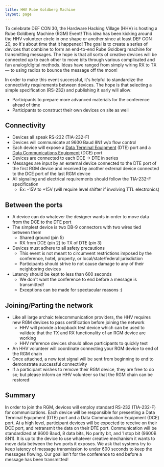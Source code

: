 ```yaml
---
title: HHV Rube Goldberg Machine 
layout: page
---
```


To celebrate DEF CON 30, the Hardware Hacking Village (HHV) is hosting a Rube Goldberg Machine (RGM) Event! This idea has been kicking around the HHV volunteer circle in one shape or another since at least DEF CON 20, so it's about time that it happened! The goal is to create a series of devices that combine to form an end-to-end Rube Goldberg machine for transmitting messages. The hope is that all sorts of creative devices will be connected up to each other to move bits through various complicated and fun analog/digital methods. Ideas have ranged from simply wiring RX to TX — to using radios to bounce the message off the moon!

In order to make this event successful, it's helpful to standardize the connectivity requirements between devices. The hope is that selecting a simple specification (RS-232) and publishing it early will allow:
* Participants to prepare more advanced materials for the conference ahead of time
* Participants to construct their own devices on site as well

## Connectivity
* Devices all speak RS-232 (TIA-232-F)
* Devices will communicate at 9600 Baud 8N1 w/o flow control
* Each device will expose a [Data Terminal Equipment](https://en.wikipedia.org/wiki/Data_terminal_equipment) (DTE) port and a [Data Communications Equipment](https://en.wikipedia.org/wiki/Data_circuit-terminating_equipment) (DCE) port
* Devices are connected to each DCE -> DTE in series
* Messages are input by an external device connected to the DTE port of the first RGM device and received by another external device connected to the DCE port of the last RGM device
* All signaling and electrical requirements should follow the TIA-232-F specification
    * Ex: -15V to +15V (will require level shifter if involving TTL electronics)

## Between the ports
* A device can do whatever the designer wants in order to move data from the DCE to the DTE port
* The simplest device is two DB-9 connectors with two wires tied between them
    * Shared ground (pin 5)
    * RX from DCE (pin 2) to TX of DTE (pin 3)
* Devices must adhere to all safety precautions
    * This event is not meant to circumvent restrictions imposed by the conference, hotel, property, or local/state/federal jurisdiction
    * Participants should strive to not cause damage to any of their neighboring devices
* Latency should be kept to less than 600 seconds
    * We don't want the conference to end before a message is transmitted!
    * Exceptions can be made for spectacular reasons :)

## Joining/Parting the network
* Like all large archaic telecommunication providers, the HHV requires new RGM devices to pass certification before joining the network
    * HHV will provide a loopback test device which can be used to validate that the TX and RX functionality of an RGM device are working
    * HHV reference devices should allow participants to quickly test
* An HHV volunteer will coordinate connecting your RGM device to end of the RGM chain
* Once attached, a new test signal will be sent from beginning to end to demonstrate successful connectivity
* If a participant wishes to remove their RGM device, they are free to do so; but please inform an HHV volunteer so that the RGM chain can be restored

## Summary
In order to join the RGM, devices will employ standard RS-232 (TIA-232-F) for communications. Each device will be responsible for presenting a Data Terminal Equipment (DTE) port and a Data Communication Equipment (DCE) port. At a high level, participant devices will be expected to receive on their DCE port, and retransmit the data on their DTE port. Communication will be standardized at 9600 Baud, 8 data bits, No parity bit, and 1 stop bit (9600B 8N1). It is up to the device to use whatever creative mechanism it wants to move data between the two ports it exposes. We ask that systems try to keep latency of message transmission to under 600 seconds to keep the messages flowing. Our goal isn't for the conference to end before a message has been transmitted!
